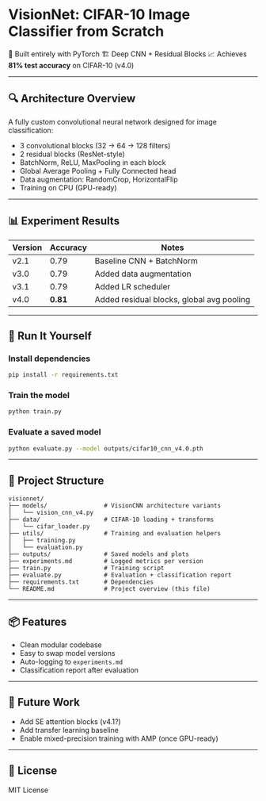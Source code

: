 # VisionNet: CIFAR-10 Image Classifier from Scratch

🚀 Built entirely with PyTorch
🏗️ Deep CNN + Residual Blocks
📈 Achieves **81% test accuracy** on CIFAR-10 (v4.0)

---

## 🔍 Architecture Overview

A fully custom convolutional neural network designed for image classification:

* 3 convolutional blocks (32 → 64 → 128 filters)
* 2 residual blocks (ResNet-style)
* BatchNorm, ReLU, MaxPooling in each block
* Global Average Pooling + Fully Connected head
* Data augmentation: RandomCrop, HorizontalFlip
* Training on CPU (GPU-ready)

---

## 📊 Experiment Results

| Version | Accuracy | Notes                                     |
| ------- | -------- | ----------------------------------------- |
| v2.1    | 0.79     | Baseline CNN + BatchNorm                  |
| v3.0    | 0.79     | Added data augmentation                   |
| v3.1    | 0.79     | Added LR scheduler                        |
| v4.0    | **0.81** | Added residual blocks, global avg pooling |

---

## 🧪 Run It Yourself

### Install dependencies

```bash
pip install -r requirements.txt
```

### Train the model

```bash
python train.py
```

### Evaluate a saved model

```bash
python evaluate.py --model outputs/cifar10_cnn_v4.0.pth
```

---

## 📁 Project Structure

```
visionnet/
├── models/                # VisionCNN architecture variants
│   └── vision_cnn_v4.py
├── data/                  # CIFAR-10 loading + transforms
│   └── cifar_loader.py
├── utils/                 # Training and evaluation helpers
│   ├── training.py
│   └── evaluation.py
├── outputs/               # Saved models and plots
├── experiments.md         # Logged metrics per version
├── train.py               # Training script
├── evaluate.py            # Evaluation + classification report
├── requirements.txt       # Dependencies
└── README.md              # Project overview (this file)
```

---

## 📦 Features

* Clean modular codebase
* Easy to swap model versions
* Auto-logging to `experiments.md`
* Classification report after evaluation

---

## 🧠 Future Work

* Add SE attention blocks (v4.1?)
* Add transfer learning baseline
* Enable mixed-precision training with AMP (once GPU-ready)

---

## 🏁 License

MIT License

